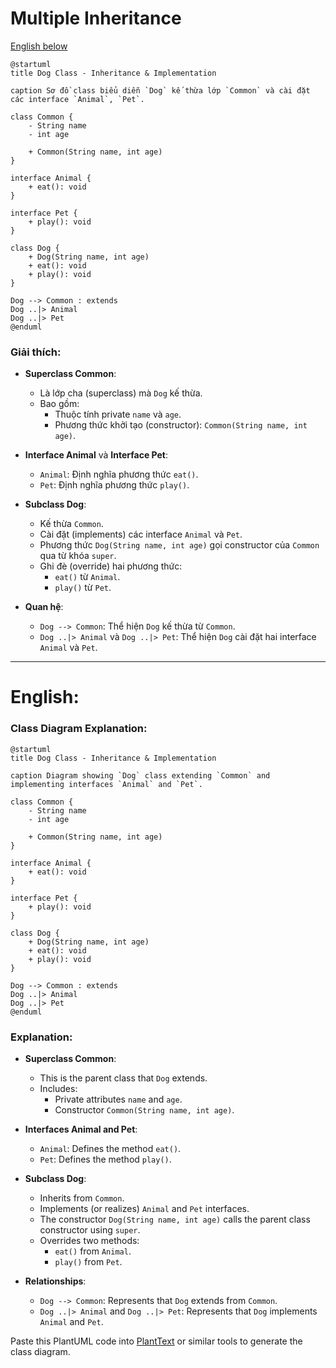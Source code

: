 # Multiple Inheritance

[English below](#english)

```plantuml
@startuml
title Dog Class - Inheritance & Implementation

caption Sơ đồ class biểu diễn `Dog` kế thừa lớp `Common` và cài đặt các interface `Animal`, `Pet`.

class Common {
    - String name  
    - int age  

    + Common(String name, int age)  
}

interface Animal {  
    + eat(): void  
}  

interface Pet {  
    + play(): void  
}  

class Dog {
    + Dog(String name, int age)  
    + eat(): void  
    + play(): void  
}

Dog --> Common : extends  
Dog ..|> Animal  
Dog ..|> Pet  
@enduml
```

### Giải thích:
- **Superclass Common**:
  - Là lớp cha (superclass) mà `Dog` kế thừa.
  - Bao gồm:
    - Thuộc tính private `name` và `age`.
    - Phương thức khởi tạo (constructor): `Common(String name, int age)`.

- **Interface Animal** và **Interface Pet**:
  - `Animal`: Định nghĩa phương thức `eat()`.
  - `Pet`: Định nghĩa phương thức `play()`.

- **Subclass Dog**:
  - Kế thừa `Common`.
  - Cài đặt (implements) các interface `Animal` và `Pet`.
  - Phương thức `Dog(String name, int age)` gọi constructor của `Common` qua từ khóa `super`.
  - Ghi đè (override) hai phương thức:
    - `eat()` từ `Animal`.
    - `play()` từ `Pet`.

- **Quan hệ**:
  - `Dog --> Common`: Thể hiện `Dog` kế thừa từ `Common`.
  - `Dog ..|> Animal` và `Dog ..|> Pet`: Thể hiện `Dog` cài đặt hai interface `Animal` và `Pet`.

---

# English:

### Class Diagram Explanation:

```plantuml
@startuml
title Dog Class - Inheritance & Implementation

caption Diagram showing `Dog` class extending `Common` and implementing interfaces `Animal` and `Pet`.

class Common {
    - String name  
    - int age  

    + Common(String name, int age)  
}

interface Animal {  
    + eat(): void  
}  

interface Pet {  
    + play(): void  
}  

class Dog {
    + Dog(String name, int age)  
    + eat(): void  
    + play(): void  
}

Dog --> Common : extends  
Dog ..|> Animal  
Dog ..|> Pet  
@enduml
```

### Explanation:
- **Superclass Common**:
  - This is the parent class that `Dog` extends.
  - Includes:
    - Private attributes `name` and `age`.
    - Constructor `Common(String name, int age)`.

- **Interfaces Animal and Pet**:
  - `Animal`: Defines the method `eat()`.
  - `Pet`: Defines the method `play()`.

- **Subclass Dog**:
  - Inherits from `Common`.
  - Implements (or realizes) `Animal` and `Pet` interfaces.
  - The constructor `Dog(String name, int age)` calls the parent class constructor using `super`.
  - Overrides two methods:
    - `eat()` from `Animal`.
    - `play()` from `Pet`.

- **Relationships**:
  - `Dog --> Common`: Represents that `Dog` extends from `Common`.
  - `Dog ..|> Animal` and `Dog ..|> Pet`: Represents that `Dog` implements `Animal` and `Pet`.

Paste this PlantUML code into [PlantText](https://planttext.com/) or similar tools to generate the class diagram.
